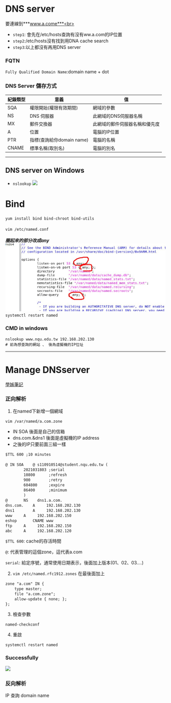 # DNS server
要連線到***www.a.come***<br>
  * `step1`: 會先在/etc/hosts查詢有沒有ww.a.com的IP位置
  * `step2`:/etc/hosts沒有找到用DNA cache search
  * `step3`:以上都沒有再用DNS server
 ### FQTN
 `Fully Qualified Domain Name`:domain name + dot<br>
### DNS Server 儲存方式

| 紀錄類型 | 意義                      | 值                             |
| -------- | ------------------------- | ------------------------------ |
| SQA      | 權限開始(權限有效期間)    | 網域的參數                     |
| NS       | DNS 伺服器                | 此網域的DNS伺服器名稱          |
| MX       | 郵件交換器                | 此網域的郵件伺服器名稱和優先度 |
| A        | 位置                      | 電腦的IP位置                   |
| PTR      | 指標(查詢給你domain name) | 電腦的名稱                     |
| CNAME    | 標準名稱(取別名)          | 電腦的別名                     |
***
## DNS server on Windows
* `nslookup`
![](images/dns01.jpg)
# Bind
`yum install bind bind-chroot bind-utils`<br>
<br>
`vim /etc/named.conf`<br>
<br>
***圈起來的部分改成any***<br>
![](images/bind01.jpg)<br>
`systemctl restart named`<br>
### CMD in windows
```
nslookup www.nqu.edu.tw 192.168.202.130
# 前為想查詢的網站 、 後為虛擬機的IP位址
```
***
# Manage DNSserver
[學姊筆記](https://github.com/FUYUHSUAN/note/blob/master/110-%E4%BC%BA%E6%9C%8D%E5%99%A8%E6%9E%B6%E8%A8%AD/W12/note.md)
### 正向解析
1. 在named下新增一個網域
```
vim /var/named/a.com.zone
```
* IN SOA 後面是自己的信箱
* dns.com.&dns1 後面是虛擬機的IP address
* 之後的IP只要前面三組一樣
```
$TTL 600 ;10 minutes

@ IN SOA	@ s110910514@student.nqu.edu.tw (
		2021031803 ;serial
		10800      ;refresh
		900        ;retry
		604800     ;expire
		86400      ;minimum
		)
@		NS    dns1.a.com.
dns.com.	A     192.168.202.130
dns1		A     192.168.202.130
www		A     192.168.202.150
eshop		CNAME www
ftp		A     192.168.202.150
abc		A     192.168.202.120
```
`$TTL 600`: cache的存活時間

`@`: 代表管理的這個zone，這代表a.com

`serial`: 給定序號，通常使用日期表示，後面加上版本(01、02、03....)

2. `vim /etc/named.rfc1912.zones`
在最後面加上
```
zone "a.com" IN {
	type master;
	file "a.com.zone";
	allow-update { none; };
};
```
3. 檢查參數
```
named-checkconf
```
4. 重啟
```
systemctl restart named
```
### Successfully
![](images/Dnssrever01.jpg)
### 反向解析
IP 查詢 domain name<br>
